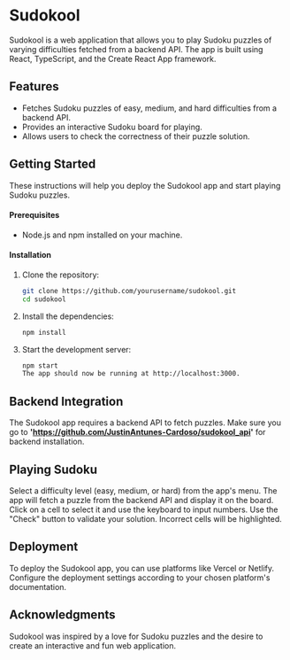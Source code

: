 # Sudokool

Sudokool is a web application that allows you to play Sudoku puzzles of varying difficulties fetched from a backend API. The app is built using React, TypeScript, and the Create React App framework.

## Features

- Fetches Sudoku puzzles of easy, medium, and hard difficulties from a backend API.
- Provides an interactive Sudoku board for playing.
- Allows users to check the correctness of their puzzle solution.

## Getting Started

These instructions will help you deploy the Sudokool app and start playing Sudoku puzzles.

#### Prerequisites

- Node.js and npm installed on your machine.

#### Installation

1. Clone the repository:

   ```bash
   git clone https://github.com/yourusername/sudokool.git
   cd sudokool
   ```

2. Install the dependencies:

   ```bash
   npm install
   ```

3. Start the development server:

   ```bash
   npm start
   The app should now be running at http://localhost:3000.
   ```

## Backend Integration

The Sudokool app requires a backend API to fetch puzzles. Make sure you go to **'https://github.com/JustinAntunes-Cardoso/sudokool_api'** for backend installation.

## Playing Sudoku

Select a difficulty level (easy, medium, or hard) from the app's menu.
The app will fetch a puzzle from the backend API and display it on the board.
Click on a cell to select it and use the keyboard to input numbers.
Use the "Check" button to validate your solution. Incorrect cells will be highlighted.

## Deployment

To deploy the Sudokool app, you can use platforms like Vercel or Netlify. Configure the deployment settings according to your chosen platform's documentation.

## Acknowledgments

Sudokool was inspired by a love for Sudoku puzzles and the desire to create an interactive and fun web application.
